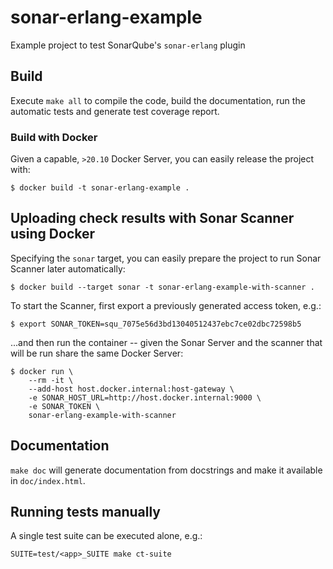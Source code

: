 # sonar-erlang-example

Example project to test SonarQube's `sonar-erlang` plugin

## Build

Execute `make all` to compile the code, build the documentation, run the
automatic tests and generate test coverage report.

### Build with Docker

Given a capable, `>20.10` Docker Server, you can easily release the project
with:

```
$ docker build -t sonar-erlang-example .
```

## Uploading check results with Sonar Scanner using Docker

Specifying the `sonar` target, you can easily prepare the project to run Sonar
Scanner later automatically:

```
$ docker build --target sonar -t sonar-erlang-example-with-scanner .
```

To start the Scanner, first export a previously generated access token, e.g.:

```
$ export SONAR_TOKEN=squ_7075e56d3bd13040512437ebc7ce02dbc72598b5
```

...and then run the container -- given the Sonar Server and the scanner that
will be run share the same Docker Server:

```
$ docker run \
    --rm -it \
    --add-host host.docker.internal:host-gateway \
    -e SONAR_HOST_URL=http://host.docker.internal:9000 \
    -e SONAR_TOKEN \
    sonar-erlang-example-with-scanner
```

## Documentation

`make doc` will generate documentation from docstrings and make it
available in `doc/index.html`.

## Running tests manually

A single test suite can be executed alone, e.g.:

    SUITE=test/<app>_SUITE make ct-suite
